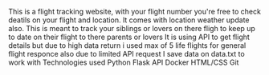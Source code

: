 This is a flight tracking website, with your flight number you're free to check deatils on your flight and location. It comes with location weather update also. This is meant to track your siblings or lovers on there fligh to keep up to date on their flight to there parents or lovers
It is using API to get flight details but due to high data return i used max of 5 life flights for general flight responce also due to limited API request I save data on data.txt to work with
Technologies used
  Python Flask
  API
  Docker
  HTML/CSS
  Git
